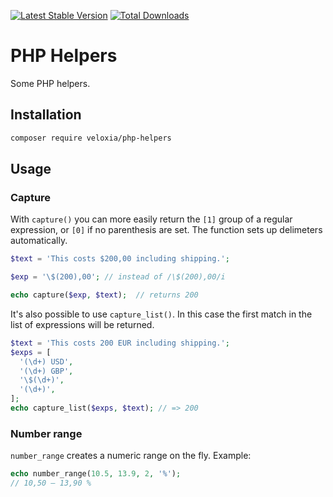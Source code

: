 [![Latest Stable Version](https://img.shields.io/packagist/v/veloxia/php-helpers.svg?style=flat-square)](https://packagist.org/packages/veloxia/php-helpers)
[![Total Downloads](https://img.shields.io/packagist/dt/veloxia/php-helpers.svg?style=flat-square)](https://packagist.org/packages/veloxia/php-helpers)

# PHP Helpers

Some PHP helpers.

## Installation

```bash
composer require veloxia/php-helpers
```

## Usage

### Capture

With `capture()` you can more easily return the `[1]` group of a regular expression, or `[0]` if no parenthesis are set. The function sets up delimeters automatically.

``` php
$text = 'This costs $200,00 including shipping.';

$exp = '\$(200),00'; // instead of /\$(200),00/i

echo capture($exp, $text);  // returns 200
```

It's also possible to use `capture_list()`. In this case the first match in the list of expressions will be returned.

``` php
$text = 'This costs 200 EUR including shipping.';
$exps = [
  '(\d+) USD',
  '(\d+) GBP',
  '\$(\d+)',
  '(\d+)',
];
echo capture_list($exps, $text); // => 200
```

### Number range

`number_range` creates a numeric range on the fly. Example:

``` php
echo number_range(10.5, 13.9, 2, '%');
// 10,50 – 13,90 %
```
